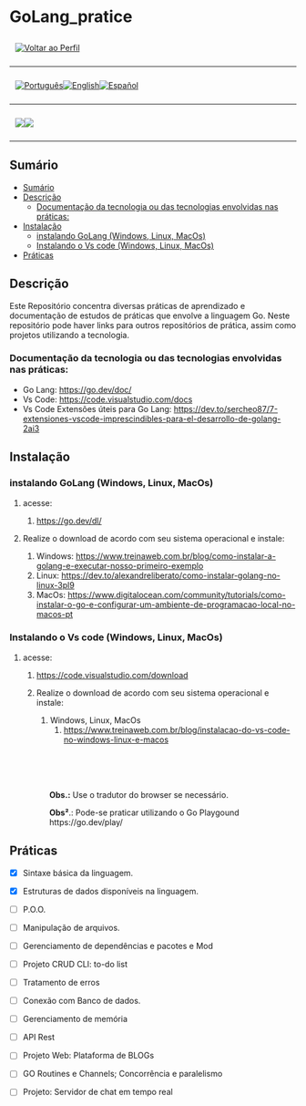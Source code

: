 <p align="center">
  <h1>
    GoLang_pratice
  </h1>
</p>

<div style="display: flex; align-items: center; padding: 10px;">
  <span>
    <a href="https://github.com/rafael-o-cunha/">
        <img src="https://img.shields.io/badge/-Home-black?style=for-the-badge" alt="Voltar ao Perfil">
    </a>
</span>
</div>

---

<div style="display: flex; align-items: center; padding: 10px;">
  <span>
    <a href="https://github.com/rafael-o-cunha/go_pratice/blob/main/README.md">
      <img src="https://img.shields.io/badge/-Português-green?style=for-the-badge" alt="Português">
    </a>
  </span>

  <span>
    <a href="https://github.com/rafael-o-cunha/go_pratice/blob/main/README_EN.md">
      <img src="https://img.shields.io/badge/-English-blue?style=for-the-badge" alt="English">
    </a>
  </span>

  <span>
    <a href="https://github.com/rafael-o-cunha/go_pratice/blob/main/README_ES.md">
      <img src="https://img.shields.io/badge/-Español-red?style=for-the-badge" alt="Español">
    </a>
  </span>
</div>

---

<div style="display: flex; align-items: center; padding: 10px;">
  <span>
    <img src="https://img.shields.io/badge/Go-00ADD8?style=for-the-badge&logo=go&logoColor=white" />
  </span>
  <span>
    <img src="https://img.shields.io/badge/VSCode-0078D4?style=for-the-badge&logo=visual%20studio%20code&logoColor=white" />
  </span>
</div>

---

## Sumário

- [Sumário](#sumário)
- [Descrição](#descrição)
  - [Documentação da tecnologia ou das tecnologias envolvidas nas práticas:](#documentação-da-tecnologia-ou-das-tecnologias-envolvidas-nas-práticas)
- [Instalação](#instalação)
  - [instalando GoLang (Windows, Linux, MacOs)](#instalando-golang-windows-linux-macos)
  - [Instalando o Vs code (Windows, Linux, MacOs)](#instalando-o-vs-code-windows-linux-macos)
- [Práticas](#práticas)


## Descrição

Este Repositório concentra diversas práticas de aprendizado e documentação de estudos de práticas que envolve a linguagem Go.
Neste repositório pode haver links para outros repositórios de prática, assim como projetos utilizando a tecnologia.

### Documentação da tecnologia ou das tecnologias envolvidas nas práticas:
- Go Lang: https://go.dev/doc/
- Vs Code: https://code.visualstudio.com/docs
- Vs Code  Extensões úteis para Go Lang: https://dev.to/sercheo87/7-extensiones-vscode-imprescindibles-para-el-desarrollo-de-golang-2ai3

## Instalação

### instalando GoLang (Windows, Linux, MacOs)
1. acesse:
   1. https://go.dev/dl/ 

2. Realize o download de acordo com seu sistema operacional e instale:
   1. Windows: https://www.treinaweb.com.br/blog/como-instalar-a-golang-e-executar-nosso-primeiro-exemplo 
   2. Linux: https://dev.to/alexandreliberato/como-instalar-golang-no-linux-3pl9
   3. MacOs: https://www.digitalocean.com/community/tutorials/como-instalar-o-go-e-configurar-um-ambiente-de-programacao-local-no-macos-pt

### Instalando o Vs code (Windows, Linux, MacOs)
1. acesse:
   1. https://code.visualstudio.com/download
   
   2. Realize o download de acordo com seu sistema operacional e instale:
      1. Windows, Linux, MacOs
         1. https://www.treinaweb.com.br/blog/instalacao-do-vs-code-no-windows-linux-e-macos

<p style="margin-top: 80px; margin-left: 70px;">
  <strong>Obs.:</strong> Use o tradutor do browser se necessário.
</p>
<p style="margin-botton:80px; margin-left: 70px;">
  <strong>Obs²</strong>.: Pode-se praticar utilizando o Go Playgound https://go.dev/play/
</p>

## Práticas

- [x] Sintaxe básica da linguagem.
- [x] Estruturas de dados disponíveis na linguagem.
- [ ] P.O.O.
- [ ] Manipulação de arquivos.
- [ ] Gerenciamento de dependências e pacotes e Mod
- [ ] Projeto CRUD CLI: to-do list
- [ ] Tratamento de erros
- [ ] Conexão com Banco de dados.
- [ ] Gerenciamento de memória
- [ ] API Rest 
- [ ] Projeto Web: Plataforma de BLOGs
- [ ] GO Routines e Channels; Concorrência e paralelismo
- [ ] Projeto: Servidor de chat em tempo real


